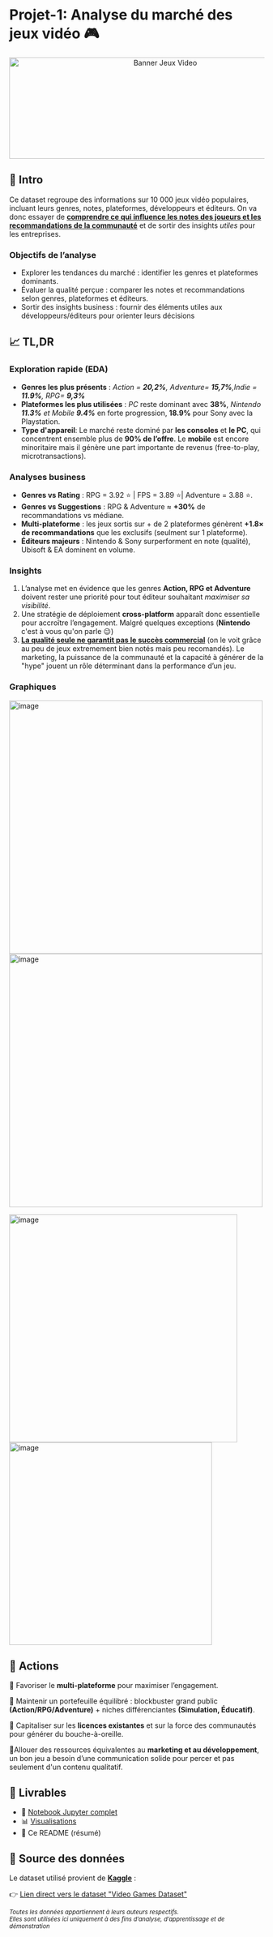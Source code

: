 # Projet-1: Analyse du marché des jeux vidéo 🎮

<p align="center">
  <img width="600" height="200" alt="Banner Jeux Video" src="https://github.com/user-attachments/assets/ab612d58-d9e8-4efe-87b2-d067df73a0c3" />
</p>

## 📌 Intro
Ce dataset regroupe des informations sur 10 000 jeux vidéo populaires, incluant leurs genres, notes, plateformes, développeurs et éditeurs.
On va donc essayer de	<ins>**comprendre ce qui influence les notes des joueurs et les recommandations de la communauté**</ins> et de sortir des insights *utiles* pour les entreprises.

### Objectifs de l’analyse
- Explorer les tendances du marché : identifier les genres et plateformes dominants.
- Évaluer la qualité perçue : comparer les notes et recommandations selon genres, plateformes et éditeurs.
- Sortir des insights business : fournir des éléments utiles aux développeurs/éditeurs pour orienter leurs décisions

## 📈 TL,DR
### Exploration rapide (EDA)
- **Genres les plus présents** : *Action = **20,2%**, Adventure= **15,7%**,Indie = **11.9%**, RPG= **9,3%***
- **Plateformes les plus utilisées** : *PC* reste dominant avec **38%**, *Nintendo **11.3%** et Mobile **9.4%*** en forte progression, **18.9%** pour Sony avec la Playstation.
- **Type d'appareil**: Le marché reste dominé par **les consoles** et **le PC**, qui concentrent ensemble plus de **90% de l’offre**. Le **mobile** est encore minoritaire  mais  il génère une part importante de revenus (free-to-play, microtransactions).

### Analyses business
- **Genres vs Rating** : RPG = 3.92 ⭐ | FPS = 3.89 ⭐| Adventure = 3.88 ⭐.
- **Genres vs Suggestions** : RPG & Adventure ≈ **+30%** de recommandations vs médiane.  
- **Multi-plateforme** : les jeux sortis sur + de 2 plateformes génèrent **+1.8× de recommandations** que les exclusifs (seulment sur 1 plateforme).  
- **Éditeurs majeurs** : Nintendo & Sony surperforment en note (qualité), Ubisoft & EA dominent en volume.  

###  Insights 
1) L’analyse met en évidence que les genres **Action, RPG et Adventure** doivent rester une priorité pour tout éditeur souhaitant *maximiser sa visibilité*.
2) Une stratégie de déploiement **cross-platform** apparaît donc essentielle pour accroître l’engagement. Malgré quelques exceptions (**Nintendo** c'est à vous qu'on parle 😉)
3) <ins>**La qualité seule ne garantit pas le succès commercial**</ins> (on le voit grâce au peu de jeux extremement bien notés mais peu recomandés). Le marketing, la puissance de la communauté et la capacité à générer de la "hype" jouent un rôle déterminant dans la performance d’un jeu.
###  Graphiques

<img width="500" height="500" alt="image" src="https://github.com/user-attachments/assets/6de0a362-d300-4c09-bcb9-33a25da7c4df" /> <img width="500" height="500" alt="image" src="https://github.com/user-attachments/assets/e0f2fd58-bde1-43b4-99f3-64dc768a0616" />

<img width="450" height="450" alt="image" src="https://github.com/user-attachments/assets/be75b7b8-f9ac-42de-9b15-da7f415d6a9f" /> <img width="400" height="400" alt="image" src="https://github.com/user-attachments/assets/779312c8-1f15-49e2-870e-d6e24632e218" />

## 🎯 Actions
🔼 Favoriser le **multi-plateforme** pour maximiser l’engagement.

🔼 Maintenir un portefeuille équilibré : blockbuster grand public **(Action/RPG/Adventure)** + niches différenciantes **(Simulation, Éducatif)**.

🔼 Capitaliser sur les **licences existantes** et sur la force des communautés pour générer du bouche-à-oreille.

🔼Allouer des ressources équivalentes au **marketing et au développement**, un bon jeu a besoin d’une communication solide pour percer et pas seulement d'un contenu qualitatif.

## 🚀 Livrables
- 📓 [Notebook Jupyter complet](https://github.com/KeweSambe/Projet_jeux_videos_1/blob/main/Notebook%20Projet%201.ipynb) 
- 📊 [Visualisations]()
- 📝 Ce README (résumé)

## 📂 Source des données
Le dataset utilisé provient de **[Kaggle](https://www.kaggle.com/)** :

👉 [Lien direct vers le dataset "Video Games Dataset"](https://www.kaggle.com/...)  

<sub>*Toutes les données appartiennent à leurs auteurs respectifs.  
Elles sont utilisées ici uniquement à des fins d’analyse, d’apprentissage et de démonstration*</sub>
